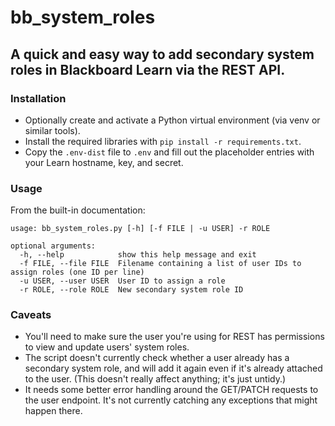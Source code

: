 # bb_system_roles
## A quick and easy way to add secondary system roles in Blackboard Learn via the REST API. 
### Installation
- Optionally create and activate a Python virtual environment (via venv or similar tools). 
- Install the required libraries with `pip install -r requirements.txt`. 
- Copy the `.env-dist` file to `.env` and fill out the placeholder entries with your Learn hostname, key, and secret. 
### Usage
From the built-in documentation: 
```
usage: bb_system_roles.py [-h] [-f FILE | -u USER] -r ROLE

optional arguments:
  -h, --help            show this help message and exit
  -f FILE, --file FILE  Filename containing a list of user IDs to assign roles (one ID per line)
  -u USER, --user USER  User ID to assign a role
  -r ROLE, --role ROLE  New secondary system role ID
  ```
### Caveats
- You'll need to make sure the user you're using for REST has permissions to view and update users' system roles. 
- The script doesn't currently check whether a user already has a secondary system role, and will add it again even if it's already attached to the user. (This doesn't really affect anything; it's just untidy.)
- It needs some better error handling around the GET/PATCH requests to the user endpoint. It's not currently catching any exceptions that might happen there.
